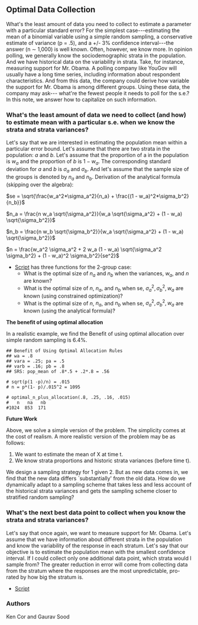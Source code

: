 ## Optimal Data Collection

What's the least amount of data you need to collect to estimate a parameter with a particular standard error? For the simplest case---estimating the mean of a binomial variable using a simple random sampling, a conservative estimate of variance (p = .5), and a +/- 3% confidence interval---the answer (n $\sim$ 1,000) is well known. Often, however, we know more. In opinion polling, we generally know the sociodemographic strata in the population. And we have historical data on the variability in strata. Take, for instance, measuring support for Mr. Obama. A polling company like YouGov will usually have a long time series, including information about respondent characteristics. And from this data, the company could derive how variable the support for Mr. Obama is among different groups. Using these data, the company may ask--- what're the fewest people it needs to poll for the s.e.? In this note, we answer how to capitalize on such information. 

### What's the least amount of data we need to collect (and how) to estimate mean with a particular s.e. when we know the strata and strata variances?

Let's say that we are interested in estimating the population mean within a particular error bound. Let's assume that there are two strata in the population: $a$ and $b$. Let's assume that the proportion of a in the population is $w_a$ and the proportion of $b$ is $1 - w_a$. The corresponding standard deviation for $a$ and $b$ is $\sigma_a$ and $\sigma_b$. And let's assume that the sample size of the groups is denoted by $n_a$ and $n_b$. Derivation of the analytical formula (skipping over the algebra):

$se = \sqrt{\frac{w_a^2*\sigma_a^2}{n_a} + \frac{(1 - w_a)^2*\sigma_b^2}{n_b}}$

$n_a = \frac{n w_a \sqrt{\sigma_a^2}}{w_a \sqrt{\sigma_a^2} + (1 - w_a) \sqrt{\sigma_b^2}}$

$n_b = \frac{n w_b \sqrt{\sigma_b^2}}{w_a \sqrt{\sigma_a^2} + (1 - w_a) \sqrt{\sigma_b^2}}$

$n  = \frac{w_a^2 \sigma_a^2 + 2 w_a (1 - w_a) \sqrt{\sigma_a^2 \sigma_b^2} + (1 - w_a)^2 \sigma_b^2}{se^2}$

* [Script](scripts/smallest_n_for_se.R) has three functions for the 2-group case:
    - What is the optimal size of $n_a$ and $n_b$ when the variances, $w_a$, and $n$ are known?
    - What is the optimal size of $n$, $n_a$, and $n_b$ when se, $\sigma_a^2, \sigma_b^2, w_a$ are known (using constrained optimization)?
    -  What is the optimal size of $n$, $n_a$, and $n_b$ when se, $\sigma_a^2, \sigma_b^2, w_a$ are known (using the analytical formula)?

**The benefit of using optimal allocation**

In a realistic example, we find the Benefit of using optimal allocation over simple random sampling is 6.4%. 

```
## Benefit of Using Optimal Allocation Rules
## wa = .8
## vara = .25; pa = .5
## varb = .16; pb = .8
## SRS: pop_mean of .8*.5 + .2*.8 = .56
   
# sqrt(p(1 -p)/n) = .015
# n = p*(1- p)/.015^2 = 1095

# optimal_n_plus_allocation(.8, .25, .16, .015)
#   n   na   nb 
#1024  853  171 
```

**Future Work**

Above, we solve a simple version of the problem. The simplicity comes at the cost of realism. A more realistic version of the problem may be as follows:

1. We want to estimate the mean of X at time t. 
2. We know strata proportions and historic strata variances (before time t).

We design a sampling strategy for 1 given 2. But as new data comes in, we find that the new data differs `substantially' from the old data. How do we dynamically adapt to a sampling scheme that takes less and less account of the historical strata variances and gets the sampling scheme closer to stratified random sampling?

### What's the next best data point to collect when you know the strata and strata variances?

Let's say that once again, we want to measure support for Mr. Obama. Let's assume that we have information about different strata in the population and know the variability of the response in each stratum. Let's say that our objective is to estimate the population mean with the smallest confidence interval. If I could collect only one additional data point, which strata would I sample from? The greater reduction in error will come from collecting data from the stratum where the responses are the most unpredictable, pro-rated by how big the stratum is.

* [Script](scripts/next_best_data_point.R)

### Authors

Ken Cor and Gaurav Sood
